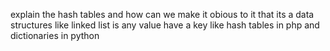  explain the hash tables and how can we make it obious to it that its a data structures like linked list is any value have a key like hash tables in php and dictionaries in python 
